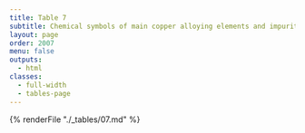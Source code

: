 ```yaml
---
title: Table 7
subtitle: Chemical symbols of main copper alloying elements and impurities encountered in bronze sculpture
layout: page
order: 2007
menu: false
outputs:
  - html
classes: 
  - full-width 
  - tables-page
---
```


{% renderFile "./_tables/07.md" %}